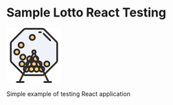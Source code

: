 # Sample Lotto React Testing

![lotto logo](./lotto.png)

Simple example of testing React application


